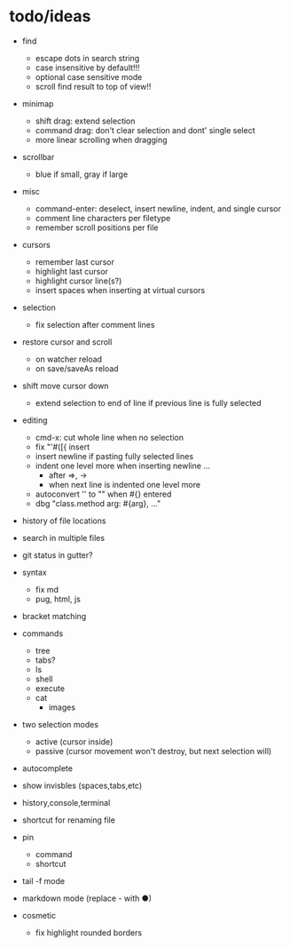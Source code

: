 # todo/ideas

- find
    - escape dots in search string
    - case insensitive by default!!!
    - optional case sensitive mode
    - scroll find result to top of view!!

- minimap 
    - shift drag: extend selection
    - command drag: don't clear selection and dont' single select
    - more linear scrolling when dragging
    
- scrollbar
    - blue if small, gray if large

- misc    
    - command-enter: deselect, insert newline, indent, and single cursor
    - comment line characters per filetype    
    - remember scroll positions per file
    
- cursors
    - remember last cursor
    - highlight last cursor
    - highlight cursor line(s?)
    - insert spaces when inserting at virtual cursors

- selection
    - fix selection after comment lines

- restore cursor and scroll
    - on watcher reload
    - on save/saveAs reload
    
- shift move cursor down
    - extend selection to end of line if previous line is fully selected
    
- editing
    - cmd-x: cut whole line when no selection
    - fix "'#([{ insert
    - insert newline if pasting fully selected lines
    - indent one level more when inserting newline ...
        - after =>, -> 
        - when next line is indented one level more
    - autoconvert '' to "" when #{} entered
    - dbg "class.method arg: #{arg}, ..."

- history of file locations
- search in multiple files

- git status in gutter?
            
- syntax
    - fix md
    - pug, html, js

- bracket matching

- commands
    - tree
    - tabs?
    - ls
    - shell
    - execute
    - cat
        - images

- two selection modes
    - active (cursor inside)
    - passive (cursor movement won't destroy, but next selection will)

- autocomplete
- show invisbles (spaces,tabs,etc)
- history,console,terminal
- shortcut for renaming file
- pin
     - command
     - shortcut
- tail -f mode
- markdown mode (replace - with ●)

- cosmetic
  - fix highlight rounded borders     